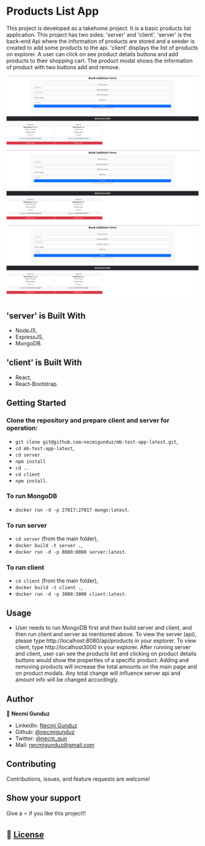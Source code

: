 # Products List App
This project is developed as a takehome project. It is a basic products list application. This project has two sides: 'server' and 'client'. 'server' is the back-end Api where the information of products are stored and a seeder is created to add some products to the api. 'client' displays the list of products on explorer. A user can click on see product details buttona and add products to their shopping cart. The product modal shows the information of product with two buttons add and remove.

![screenshot](https://github.com/necmigunduz/ir-dent/blob/master/screenShot.png)
![screenshot](https://github.com/necmigunduz/ir-dent/blob/master/screenShot.png)
![screenshot](https://github.com/necmigunduz/ir-dent/blob/master/screenShot.png)

## 'server' is Built With

- NodeJS,
- ExpressJS,
- MongoDB.

## 'client' is Built With

- React,
- React-Bootstrap.

## Getting Started
### Clone the repository and prepare client and server for operation:
- `git clone git@github.com:necmigunduz/mb-test-app-latest.git`,
- `cd mb-test-app-latest`,
- `cd server`
- `npm install`
- `cd ..`
- `cd client`
- `npm install`.

### To run MongoDB
- `docker run -d -p 27017:27017 mongo:latest`.

### To run server
- `cd server` (from the main folder),
- `docker build -t server .`,
- `docker run -d -p 8080:8080 server:latest`.

### To run client
- `cd client` (from the main folder),
- `docker build -t client .`,
- `docker run -d -p 3000:3000 client:latest`.

## Usage
- User needs to run MongoDB first and then build server and client, and then run client and server as mentioned above. To view the server (api), please type http://localhost:8080/api/products in your explorer. To view client, type http://localhost3000 in your explorer. After running server and client, user can see the products list and clicking on product details buttons would show the properties of a specific product. Adding and removing products will increase the total amounts on the main page and on product modals. Any total change will influence server api and amount info will be changed accordingly.

## Author

👤 **Necmi Gunduz**

- LinkedIn: [Necmi Gunduz](https://www.linkedin.com/in/necmigunduz/)
- Github: [@necmigunduz](https://github.com/necmigunduz/)
- Twitter: [@necm_gun](https://twitter.com/necm_gun)
- Mail: [necmigunduz@gmail.com](necmigunduz@gmail.com)

## Contributing

Contributions, issues, and feature requests are welcome!

## Show your support

Give a ⭐️ if you like this project!!

## 📝 [License](https://creativecommons.org/licenses/by-nc-nd/4.0/)